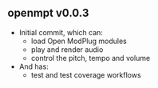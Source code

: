 openmpt v0.0.3
-------------

  * Initial commit, which can:
    * load Open ModPlug modules
    * play and render audio
    * control the pitch, tempo and volume
  * And has:
    * test and test coverage workflows